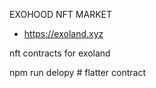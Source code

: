 

EXOHOOD NFT MARKET

* https://exoland.xyz

nft contracts for exoland

npm run delopy # flatter contract


